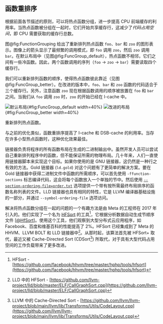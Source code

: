## 函数重排序

根据前面各节描述的原则，可以将热点函数分组，进一步提高 CPU 前端缓存的利用率。当热点函数被分组在一起时，它们开始共享缓存行，这减少了*代码占用空间*，即 CPU 需要获取的缓存行总数。

图@fig:FunctionGrouping 给出了重新排列热点函数 `foo`、`bar` 和 `zoo` 的图形表示。图像上的箭头显示了最频繁的调用模式，即 `foo` 调用 `zoo`，然后 `zoo` 调用 `bar`。在默认布局中（见图@fig:FuncGroup_default），热点函数不相邻，它们之间有一些冷函数。因此，两个函数调用的序列（`foo` -> `zoo` -> `bar`）需要读取四个缓存行。

我们可以重新排列函数的顺序，使得热点函数彼此靠近（见图@fig:FuncGroup_better）。在改进的版本中，`foo`、`bar` 和 `zoo` 函数的代码适合于三个缓存行。另外，注意函数 `zoo` 现在根据函数调用的顺序被放置在 `foo` 和 `bar` 之间。当我们从 `foo` 调用 `zoo` 时，`zoo` 的开始已经在 I-cache 中。

<div id="fig:FunctionGrouping">

![默认布局](https://raw.githubusercontent.com/dendibakh/perf-book/main/img/cpu_fe_opts/FunctionGrouping_Default.png){#fig:FuncGroup_default width=40%}
![改进的布局](https://raw.githubusercontent.com/dendibakh/perf-book/main/img/cpu_fe_opts/FunctionGrouping_Better.png){#fig:FuncGroup_better width=40%}

重新排列热点函数。
</div>

与之前的优化类似，函数重排序提高了 I-cache 和 DSB-cache 的利用率。当存在许多小型热点函数时，这种优化效果最佳。

链接器负责将程序的所有函数布局在生成的二进制输出中。虽然开发人员可以尝试自己重新排列程序中的函数，但不能保证所需的物理布局。几十年来，人们一直使用链接器脚本来实现这个目标。如果你使用的是 GNU 链接器，这仍然是一种行之有效的方法。Gold 链接器 (`ld.gold`) 对这个问题有了更简单的解决方案。要在 Gold 链接器中获得二进制文件中函数的所需顺序，可以首先使用 `-ffunction-sections` 标志编译代码，这会将每个函数放入一个单独的节中。然后使用 [`--section-ordering-file=order.txt`](https://manpages.debian.org/unstable/binutils/x86_64-linux-gnu-ld.gold.1.en.html) 选项提供一个带有按所需最终布局排序的函数名称列表的文件。LLD 链接器也具有相同的特性，它是 LLVM 编译器基础设施的一部分，并通过 `--symbol-ordering-file` 选项访问。

解决将热点函数分组在一起的问题的一个有趣方法是由 Meta 的工程师在 2017 年引入的。他们实现了一个名为 [HFSort](https://github.com/facebook/hhvm/tree/master/hphp/tools/hfsort) 的工具[^1]，它根据分析数据自动生成节顺序文件 [[@HfSort](../References.md#HfSort)]。使用这个工具，他们观察到大型分布式云应用程序，如 Facebook、百度和维基百科的性能提高了 2\%。HFSort 已经集成到了 Meta 的 HHVM、LLVM BOLT 和 LLD 链接器中[^2]。从那时起，该算法首先被 HFSort+ 取代，最近又被 Cache-Directed Sort (CDSort[^3]) 所取代，对于具有大型代码占用空间的工作负载带来了更多改进。

[^1]: HFSort - [https://github.com/facebook/hhvm/tree/master/hphp/tools/hfsort](https://github.com/facebook/hhvm/tree/master/hphp/tools/hfsort)

[^2]: LLD 中的 HFSort - [https://github.com/llvm-project/lld/blob/master/ELF/CallGraphSort.cpp](https://github.com/llvm-project/lld/blob/master/ELF/CallGraphSort.cpp)

[^3]: LLVM 中的 Cache-Directed Sort - [https://github.com/llvm/llvm-project/blob/main/llvm/lib/Transforms/Utils/CodeLayout.cpp](https://github.com/llvm/llvm-project/blob/main/llvm/lib/Transforms/Utils/CodeLayout.cpp)